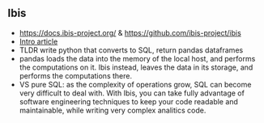 ## Ibis
* https://docs.ibis-project.org/ & https://github.com/ibis-project/ibis
* [Intro article](https://labs.quansight.org/blog/2020/06/ibis-an-idiomatic-flavor-of-sql-for-python-programmers/)
* TLDR write python that converts to SQL, return pandas dataframes
* pandas loads the data into the memory of the local host, and performs the computations on it. Ibis instead, leaves the data in its storage, and performs the computations there. 
* VS pure SQL: as the complexity of operations grow, SQL can become very difficult to deal with. With Ibis, you can take fully advantage of software engineering techniques to keep your code readable and maintainable, while writing very complex analitics code.